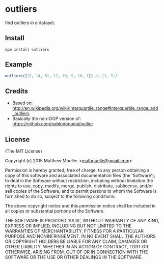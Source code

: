 
# outliers

  find outliers in a dataset.

## Install

```
npm install outliers
```

## Example

```js
outliers([12, 14, 51, 12, 10, 9, 16, 1]) // [1, 51]
```

## Credits

- Based on: http://en.wikipedia.org/wiki/Interquartile_range#Interquartile_range_and_outliers
- Basically the non-OOP version of: https://github.com/pablodenadai/outlier

## License

(The MIT License)

Copyright (c) 2015 Matthew Mueller &lt;mattmuelle@gmail.com&gt;

Permission is hereby granted, free of charge, to any person obtaining
a copy of this software and associated documentation files (the
'Software'), to deal in the Software without restriction, including
without limitation the rights to use, copy, modify, merge, publish,
distribute, sublicense, and/or sell copies of the Software, and to
permit persons to whom the Software is furnished to do so, subject to
the following conditions:

The above copyright notice and this permission notice shall be
included in all copies or substantial portions of the Software.

THE SOFTWARE IS PROVIDED 'AS IS', WITHOUT WARRANTY OF ANY KIND,
EXPRESS OR IMPLIED, INCLUDING BUT NOT LIMITED TO THE WARRANTIES OF
MERCHANTABILITY, FITNESS FOR A PARTICULAR PURPOSE AND NONINFRINGEMENT.
IN NO EVENT SHALL THE AUTHORS OR COPYRIGHT HOLDERS BE LIABLE FOR ANY
CLAIM, DAMAGES OR OTHER LIABILITY, WHETHER IN AN ACTION OF CONTRACT,
TORT OR OTHERWISE, ARISING FROM, OUT OF OR IN CONNECTION WITH THE
SOFTWARE OR THE USE OR OTHER DEALINGS IN THE SOFTWARE.
